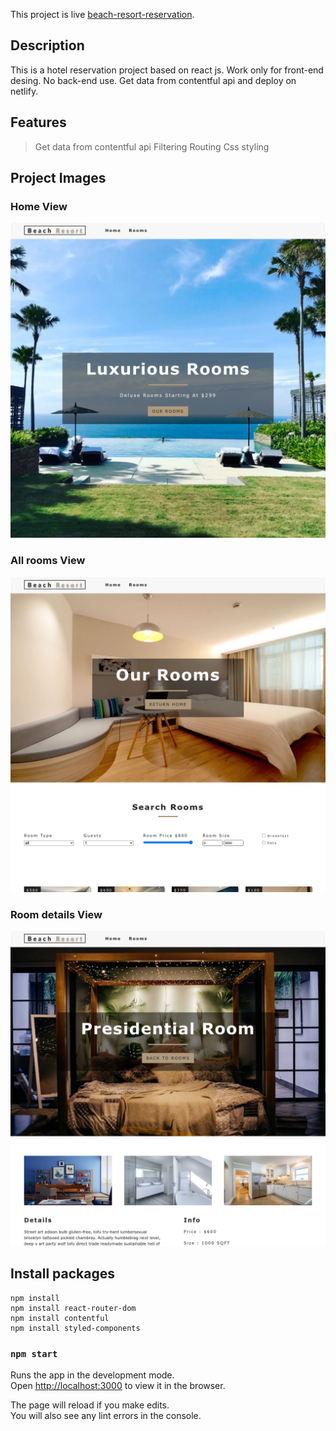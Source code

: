 This project is live [beach-resort-reservation](https://beach-resort-reservation.netlify.app/).

## Description

This is a hotel reservation project based on react js. Work only for front-end desing. No back-end use. Get data from contentful api and deploy on netlify.

## Features
> Get data from contentful api
> Filtering
> Routing
> Css styling

## Project Images
### Home View
![Home view](src/images/BeachHome.PNG)
### All rooms View
![Rooms view](src/images/BeachRoom.PNG)
### Room details View
![Details view](src/images/BeachDetails.PNG)
## Install packages
```
npm install 
npm install react-router-dom
npm install contentful
npm install styled-components
```

### `npm start`

Runs the app in the development mode.<br />
Open [http://localhost:3000](http://localhost:3000) to view it in the browser.

The page will reload if you make edits.<br />
You will also see any lint errors in the console.
